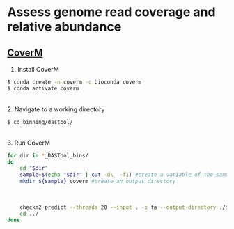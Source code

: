# Assess genome read coverage and relative abundance

## [CoverM](https://github.com/wwood/CoverM)

1. Install CoverM

```bash
$ conda create -n coverm -c bioconda coverm
$ conda activate coverm
```

\
2. Navigate to a working directory

```bash
$ cd binning/dastool/
```

\
3. Run CoverM

```bash
for dir in *_DASTool_bins/
do
	cd "$dir"
	sample=$(echo "$dir" | cut -d\_ -f1) #create a variable of the sample name from the directory name
	mkdir ${sample}_coverm #create an output directory
	
	
	
	checkm2 predict --threads 20 --input . -x fa --output-directory ./${sample}_checkm2 #run CheckM2 script
	cd ../
done
```

